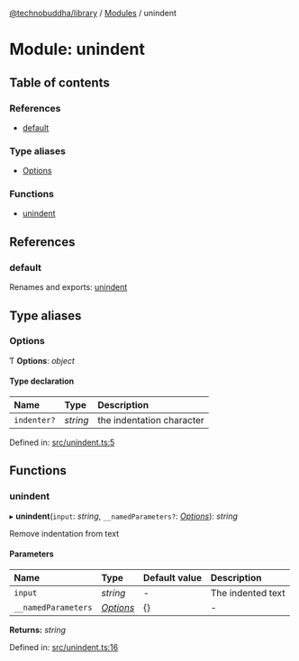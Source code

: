 [@technobuddha/library](../../README.md) / [Modules](../Modules.md) / unindent

# Module: unindent

## Table of contents

### References

- [default](unindent.md#default)

### Type aliases

- [Options](unindent.md#options)

### Functions

- [unindent](unindent.md#unindent)

## References

### default

Renames and exports: [unindent](unindent.md#unindent)

## Type aliases

### Options

Ƭ **Options**: *object*

#### Type declaration

| Name | Type | Description |
| :------ | :------ | :------ |
| `indenter?` | *string* | the indentation character |

Defined in: [src/unindent.ts:5](https://github.com/technobuddha/hill.software/blob/693f679/packages/library/src/unindent.ts#L5)

## Functions

### unindent

▸ **unindent**(`input`: *string*, `__namedParameters?`: [*Options*](unindent.md#options)): *string*

Remove indentation from text

#### Parameters

| Name | Type | Default value | Description |
| :------ | :------ | :------ | :------ |
| `input` | *string* | - | The indented text |
| `__namedParameters` | [*Options*](unindent.md#options) | {} | - |

**Returns:** *string*

Defined in: [src/unindent.ts:16](https://github.com/technobuddha/hill.software/blob/693f679/packages/library/src/unindent.ts#L16)
